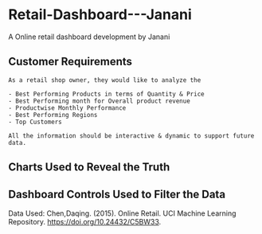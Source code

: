 # Retail-Dashboard---Janani
A Online retail dashboard development by Janani

## Customer Requirements

    As a retail shop owner, they would like to analyze the 

    - Best Performing Products in terms of Quantity & Price
    - Best Performing month for Overall product revenue
    - Productwise Monthly Performance
    - Best Performing Regions
    - Top Customers 

    All the information should be interactive & dynamic to support future data.

## Charts Used to Reveal the Truth


## Dashboard Controls Used to Filter the Data


Data Used:
Chen,Daqing. (2015). Online Retail. UCI Machine Learning Repository. 
https://doi.org/10.24432/C5BW33.

